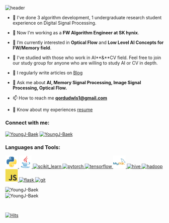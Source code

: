 ![header](https://capsule-render.vercel.app/api?type=soft&color=auto&height=150&section=header&text=YoungjinBaek&fontSize=70&animation=twinkling)


- 🔭 I've done 3 algorithm development, 1 undergraduate research student experience on Digital Signal Processing.     
- 🔭 Now I'm working as a **FW Algorithm Engineer at SK hynix**.     

- 🌱 I’m currently interested in **Optical Flow** and **Low Level AI Concepts for FW/Memory field**.      

- 👯 I've studied with those who work in AI**&**CV field. Feel free to join our study group for anyone who are willing to study AI or CV in depth.   

- 📝 I regularly write articles on [Blog](https://searching-fundamental.tistory.com/)     

<!--
**YoungJ-Baek/YoungJ-Baek** is a ✨ _special_ ✨ repository because its `README.md` (this file) appears on your GitHub profile.
-->

- 💬 Ask me about **AI, Memory Signal Processing, Image Signal Processing, Optical Flow.**

- 📫 How to reach me **qordudwls1@gmail.com**

- 📄 Know about my experiences [resume](https://pool-eclipse-f5f.notion.site/Youngjin-Baek-s-Home-bb74383cf9974828931df183d63b0f7d)

<h3 align="left">Connect with me:</h3>
<p align="left">
<a href="https://www.linkedin.com/in/youngjin-b-03b2bb213/" target="blank"><img align="center" src="https://cdn.jsdelivr.net/npm/simple-icons@3.0.1/icons/linkedin.svg" alt="YoungJ-Baek" height="30" width="40" /></a>
<a href="https://www.instagram.com/youngj_baek/" target="blank"><img align="center" src="https://cdn.jsdelivr.net/npm/simple-icons@3.0.1/icons/instagram.svg" alt="YoungJ-Baek" height="30" width="40" /></a>


<h3 align="left">Languages and Tools:</h3>
<p align="left"> 
  <a href="https://www.python.org" target="_blank"> <img src="https://raw.githubusercontent.com/devicons/devicon/master/icons/python/python-original.svg" alt="python" width="40" height="40"/> </a>
  <a href="https://www.java.com" target="_blank"> <img src="https://raw.githubusercontent.com/devicons/devicon/master/icons/java/java-original.svg" alt="java" width="40" height="40"/> </a> 
  <a href="https://scikit-learn.org/" target="_blank"> <img src="https://upload.wikimedia.org/wikipedia/commons/0/05/Scikit_learn_logo_small.svg" alt="scikit_learn" width="40" height="40"/> </a>
  <a href="https://pytorch.org/" target="_blank"> <img src="https://www.vectorlogo.zone/logos/pytorch/pytorch-icon.svg" alt="pytorch" width="40" height="40"/> </a>  
   <a href="https://www.tensorflow.org" target="_blank"> <img src="https://www.vectorlogo.zone/logos/tensorflow/tensorflow-icon.svg" alt="tensorflow" width="40" height="40"/> </a>
  <a href="https://www.mysql.com/" target="_blank"> <img src="https://raw.githubusercontent.com/devicons/devicon/master/icons/mysql/mysql-original-wordmark.svg" alt="mysql" width="40" height="40"/> </a>
  <a href="https://hive.apache.org/" target="_blank"> <img src="https://www.vectorlogo.zone/logos/apache_hive/apache_hive-icon.svg" alt="hive" width="40" height="40"/> </a> 
  <a href="https://hadoop.apache.org/" target="_blank"> <img src="https://www.vectorlogo.zone/logos/apache_hadoop/apache_hadoop-icon.svg" alt="hadoop" width="40" height="40"/> </a>
  <a href="https://developer.mozilla.org/en-US/docs/Web/JavaScript" target="_blank"> <img src="https://raw.githubusercontent.com/devicons/devicon/master/icons/javascript/javascript-original.svg" alt="javascript" width="40" height="40"/> </a> 
  <a href="https://flask.palletsprojects.com/" target="_blank"> <img src="https://www.vectorlogo.zone/logos/pocoo_flask/pocoo_flask-icon.svg" alt="flask" width="40" height="40"/> </a> 
  <a href="https://git-scm.com/" target="_blank"> <img src="https://www.vectorlogo.zone/logos/git-scm/git-scm-icon.svg" alt="git" width="40" height="40"/> </a> </p>


<p><img align="left" src="https://github-readme-stats.vercel.app/api?username=YoungJ-Baek&show_icons=true&locale=en" alt="YoungJ-Baek" width="500" height"300" /></p>  
<p>&nbsp;<img align="center" src="https://github-readme-stats.vercel.app/api/top-langs?username=YoungJ-Baek&show_icons=true&locale=en&layout=compact" alt="YoungJ-Baek" width="400" height"200"  /></p>   
<br>

[![Hits](https://hits.seeyoufarm.com/api/count/incr/badge.svg?url=https%3A%2F%2Fgithub.com%2FYoungJ-Baek&count_bg=%23ED6DA3&title_bg=%2386757E&icon=github.svg&icon_color=%23E1DEDE&title=hits&edge_flat=false)](https://hits.seeyoufarm.com)      
